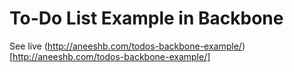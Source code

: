 To-Do List Example in Backbone
======

See live (http://aneeshb.com/todos-backbone-example/)[http://aneeshb.com/todos-backbone-example/]
